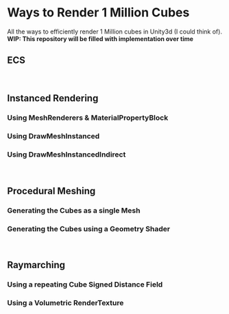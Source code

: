 # Ways to Render 1 Million Cubes
All the ways to efficiently render 1 Million cubes in Unity3d (I could think of).
**WIP: This repository will be filled with implementation over time**

## ECS 

<br/>

## Instanced Rendering
### Using MeshRenderers & MaterialPropertyBlock
### Using DrawMeshInstanced
### Using DrawMeshInstancedIndirect

<br/>

## Procedural Meshing
### Generating the Cubes as a single Mesh
### Generating the Cubes using a Geometry Shader

<br/>

## Raymarching
### Using a repeating Cube Signed Distance Field
### Using a Volumetric RenderTexture

